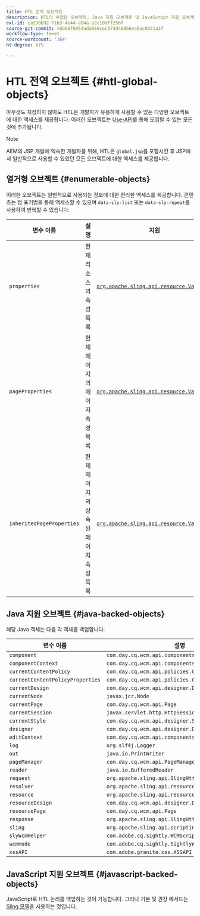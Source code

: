```yaml
---
title: HTL 전역 오브젝트
description: HTL의 수많은 오브젝트, Java 지원 오브젝트 및 JavaScript 지원 오브젝트에 대해 알아봅니다.
exl-id: ca590b92-f1b3-4e44-a04a-a2c10dff256f
source-git-commit: c6bb6f0954ada866cec574d480b6ea5ac0b51a3f
workflow-type: tm+mt
source-wordcount: '164'
ht-degree: 87%

---
```



# HTL 전역 오브젝트 {#htl-global-objects}

아무것도 지정하지 않아도 HTL은 개발자가 유용하게 사용할 수 있는 다양한 오브젝트에 대한 액세스를 제공합니다. 이러한 오브젝트는 [Use-API](java-use-api.md)를 통해 도입될 수 있는 모든 것에 추가됩니다.

>[!NOTE]
>
>AEM의 JSP 개발에 익숙한 개발자를 위해, HTL은 `global.jsp`를 포함시킨 후 JSP에서 일반적으로 사용할 수 있었던 모든 오브젝트에 대한 액세스를 제공합니다.

## 열거형 오브젝트 {#enumerable-objects}

이러한 오브젝트는 일반적으로 사용되는 정보에 대한 편리한 액세스를 제공합니다. 콘텐츠는 점 표기법을 통해 액세스할 수 있으며 `data-sly-list` 또는 `data-sly-repeat`를 사용하여 반복할 수 있습니다.

| 변수 이름 | 설명 | 지원 |
|--- |--- |--- |
| `properties` | 현재 리소스의 속성 목록 | [`org.apache.sling.api.resource.ValueMap`](https://developer.adobe.com/experience-manager/reference-materials/6-5/javadoc/org/apache/sling/api/resource/ValueMap.html) |
| `pageProperties` | 현재 페이지의 페이지 속성 목록 | [`org.apache.sling.api.resource.ValueMap`](https://developer.adobe.com/experience-manager/reference-materials/6-5/javadoc/org/apache/sling/api/resource/ValueMap.html) |
| `inheritedPageProperties` | 현재 페이지의 상속된 페이지 속성 목록 | [`org.apache.sling.api.resource.ValueMap`](https://developer.adobe.com/experience-manager/reference-materials/6-5/javadoc/org/apache/sling/api/resource/ValueMap.html) |

## Java 지원 오브젝트 {#java-backed-objects}

해당 Java 객체는 다음 각 객체를 백업합니다.

| 변수 이름 | 설명 |
|---|---|
| `component` | `com.day.cq.wcm.api.components.Component` |
| `componentContext` | `com.day.cq.wcm.api.components.ComponentContext` |
| `currentContentPolicy` | `com.day.cq.wcm.api.policies.ContentPolicy` |
| `currentContentPolicyProperties` | `com.day.cq.wcm.api.policies.ContentPolicy` |
| `currentDesign` | `com.day.cq.wcm.api.designer.Design` |
| `currentNode` | `javax.jcr.Node` |
| `currentPage` | `com.day.cq.wcm.api.Page` |
| `currentSession` | `javax.servlet.http.HttpSession` |
| `currentStyle` | `com.day.cq.wcm.api.designer.Style` |
| `designer` | `com.day.cq.wcm.api.designer.Designer` |
| `editContext` | `com.day.cq.wcm.api.components.EditContext` |
| `log` | `org.slf4j.Logger` |
| `out` | `java.io.PrintWriter` |
| `pageManager` | `com.day.cq.wcm.api.PageManager` |
| `reader` | `java.io.BufferedReader` |
| `request` | `org.apache.sling.api.SlingHttpServletRequest` |
| `resolver` | `org.apache.sling.api.resource.ResourceResolver` |
| `resource` | `org.apache.sling.api.resource.Resource` |
| `resourceDesign` | `com.day.cq.wcm.api.designer.Design` |
| `resourcePage` | `com.day.cq.wcm.api.Page` |
| `response` | `org.apache.sling.api.SlingHttpServletResponse` |
| `sling` | `org.apache.sling.api.scripting.SlingScriptHelper` |
| `slyWcmHelper` | `com.adobe.cq.sightly.WCMScriptHelper` |
| `wcmmode` | `com.adobe.cq.sightly.SightlyWCMMode` |
| `xssAPI` | `com.adobe.granite.xss.XSSAPI` |

## JavaScript 지원 오브젝트 {#javascript-backed-objects}

JavaScript로 HTL 논리를 백업하는 것이 가능합니다. 그러나 기본 및 권장 메서드는 [Sling 모델](https://sling.apache.org/documentation/bundles/models.html)을 사용하는 것입니다.
